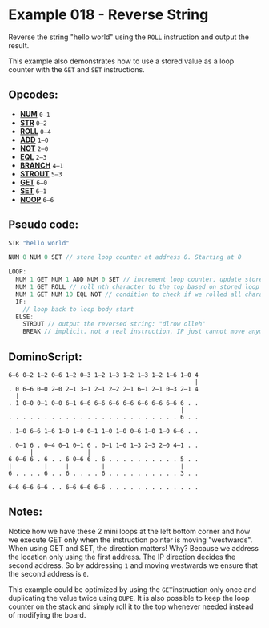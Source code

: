 Example 018 - Reverse String
=======================================

Reverse the string "hello world" using the `ROLL` instruction and output the result.

This example also demonstrates how to use a stored value as a loop counter with the `GET` and `SET` instructions.

## Opcodes:
- [**NUM**](../readme.md#num) `0—1`
- [**STR**](../readme.md#str) `0—2`
- [**ROLL**](../readme.md#roll) `0—4`
- [**ADD**](../readme.md#add) `1—0`
- [**NOT**](../readme.md#not) `2—0`
- [**EQL**](../readme.md#eql) `2—3`
- [**BRANCH**](../readme.md#branch) `4—1`
- [**STROUT**](../readme.md#strout) `5—3`
- [**GET**](../readme.md#get) `6—0`
- [**SET**](../readme.md#set) `6—1`
- [**NOOP**](../readme.md#noop) `6—6`

## Pseudo code:
```js
STR "hello world"

NUM 0 NUM 0 SET // store loop counter at address 0. Starting at 0

LOOP:
  NUM 1 GET NUM 1 ADD NUM 0 SET // increment loop counter, update stored value at address 0
  NUM 1 GET ROLL // roll nth character to the top based on stored loop counter
  NUM 1 GET NUM 10 EQL NOT // condition to check if we rolled all characters
  IF:
    // loop back to loop body start
  ELSE:
    STROUT // output the reversed string: "dlrow olleh"
    BREAK // implicit. not a real instruction, IP just cannot move anymore
```

## DominoScript:
```
6—6 0—2 1—2 0—6 1—2 0—3 1—2 1—3 1—2 1—3 1—2 1—6 1—0 4
                                                    |
. 0 6—6 0—0 2—0 2—1 3—1 2—1 2—2 2—1 6—1 2—1 0—3 2—1 4
  |                                                  
. 1 0—0 0—1 0—0 6—1 6—6 6—6 6—6 6—6 6—6 6—6 6—6 6 . .
                                                |    
. . . . . . . . . . . . . . . . . . . . . . . . 6 . .
                                                     
. 1—0 6—6 1—6 1—0 1—0 0—1 1—0 1—0 0—6 1—0 1—0 6—6 . .
                                                     
. 0—1 6 . 0—4 0—1 0—1 6 . 0—1 1—0 1—3 2—3 2—0 4—1 . .
      |               |                              
6 0—6 6 . 6 . . 6 0—6 6 . 6 . . . . . . . . . . 5 . .
|         |     |         |                     |    
6 . . . . 6 . . 6 . . . . 6 . . . . . . . . . . 3 . .
                                                     
6—6 6—6 6—6 . . 6—6 6—6 6—6 . . . . . . . . . . . . .
```


## Notes:
Notice how we have these 2 mini loops at the left bottom corner and how we execute GET only when the instruction pointer is moving "westwards". When using GET and SET, the direction matters!
Why? Because we address the location only using the first address. The IP direction decides the second address. So by addressing `1` and moving westwards we ensure that the second address is `0`.

This example could be optimized by using the `GET`instruction only once and duplicating the value twice using `DUPE`. It is also possible to keep the loop counter on the stack and simply roll it to the top whenever needed instead of modifying the board.
